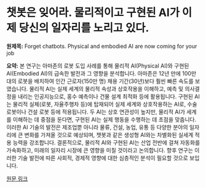 # 챗봇은 잊어라. 물리적이고 구현된 AI가 이제 당신의 일자리를 노리고 있다.

**원제목:** Forget chatbots. Physical and embodied AI are now coming for your job

**요약:** 본 연구는 아마존의 로봇 도입 사례를 통해 물리적 AI(Physical AI)와 구현된 AI(Embodied AI)의 급속한 발전과 그 영향을 분석합니다. 아마존은 12년 만에 100만 대의 로봇을 배치하여 인간 근로자(150만 명) 채용 기간(30년)보다 훨씬 빠른 속도를 보였습니다.  물리적 AI는 실제 세계의 물리적 속성과 상호작용을 이해하고, 예측 및 의사결정을 내리는 인공지능으로,  홍수 예측이나 건물 설계 최적화 등에 활용됩니다.  구현된 AI는 물리적 실체(로봇, 자율주행차 등)에 탑재되어 실제 세계와 상호작용하는 AI로, 수술 로봇이나 건설 로봇 등에 적용됩니다. 두 AI는 상호 연관성이 높지만, 물리적 AI가  세계를 이해하는 데 중점을 둔다면, 구현된 AI는  실제 행동을 수행하는 데 초점을 맞춥니다.  이러한 AI 기술의 발전은 제조업뿐 아니라 물류, 건설, 농업, 유통 등 다양한 분야의 일자리에 큰 변화를 가져올 것으로 예상되며,  챗봇과 같은 생성형 AI와는 차별화된  실세계 적용 능력을 강조합니다.  결론적으로, 물리적 AI와 구현된 AI는  산업 전반에 걸쳐 자동화를 가속화하고,  미래의 일자리 시장에 큰 영향을 미칠 것이라고 논의합니다.  향후 연구는  이러한 기술 발전에 따른 사회적, 경제적 영향에 대한 심층적인 분석이 필요할 것으로 보입니다.

[원문 링크](https://fastcompanyme.com/technology/forget-chatbots-physical-and-embodied-ai-are-now-coming-for-your-job/)
